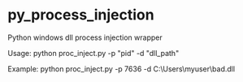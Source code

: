 # py_process_injection
Python windows dll process injection wrapper


Usage: python proc_inject.py -p "pid" -d "dll_path"

Example: python proc_inject.py -p 7636 -d C:\Users\myuser\\bad.dll
